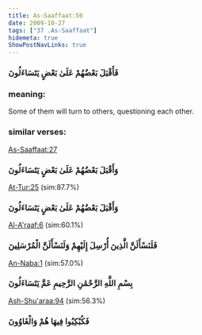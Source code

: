 ```yaml
---
title: As-Saaffaat:50
date: 2009-10-27
tags: ["37 .As-Saaffaat"]
hidemeta: true 
ShowPostNavLinks: true 
---
```

### فَأَقْبَلَ بَعْضُهُمْ عَلَىٰ بَعْضٍ يَتَسَاءَلُونَ
### meaning: 
Some of them will turn to others, questioning each other.
### similar verses: 

[As-Saaffaat:27](/37/27)

### وَأَقْبَلَ بَعْضُهُمْ عَلَىٰ بَعْضٍ يَتَسَاءَلُونَ

[At-Tur:25](/52/25) (sim:87.7%)

### وَأَقْبَلَ بَعْضُهُمْ عَلَىٰ بَعْضٍ يَتَسَاءَلُونَ

[Al-A'raaf:6](/7/6) (sim:60.1%)

### فَلَنَسْأَلَنَّ الَّذِينَ أُرْسِلَ إِلَيْهِمْ وَلَنَسْأَلَنَّ الْمُرْسَلِينَ

[An-Naba:1](/78/1) (sim:57.0%)

### بِسْمِ اللَّهِ الرَّحْمَٰنِ الرَّحِيمِ عَمَّ يَتَسَاءَلُونَ

[Ash-Shu'araa:94](/26/94) (sim:56.3%)

### فَكُبْكِبُوا فِيهَا هُمْ وَالْغَاوُونَ
